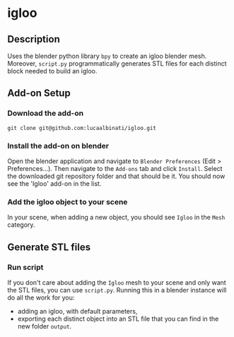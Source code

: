 # igloo

## Description

Uses the blender python library ```bpy``` to create an igloo blender mesh.
Moreover, ```script.py``` programmatically generates STL files for each distinct block needed to build an igloo.

## Add-on Setup

### Download the add-on
```
git clone git@github.com:lucaalbinati/igloo.git
```

### Install the add-on on blender

Open the blender application and navigate to ```Blender Preferences``` (Edit > Preferences…).
Then navigate to the ```Add-ons``` tab and click ```Install```.
Select the downloaded git repository folder and that should be it.
You should now see the 'Igloo' add-on in the list.

### Add the igloo object to your scene

In your scene, when adding a new object, you should see ```Igloo``` in the ```Mesh``` category.

## Generate STL files

### Run script
If you don't care about adding the ```Igloo``` mesh to your scene and only want the STL files, you can use ```script.py```.
Running this in a blender instance will do all the work for you:
- adding an igloo, with default parameters,
- exporting each distinct object into an STL file that you can find in the new folder ```output```.

